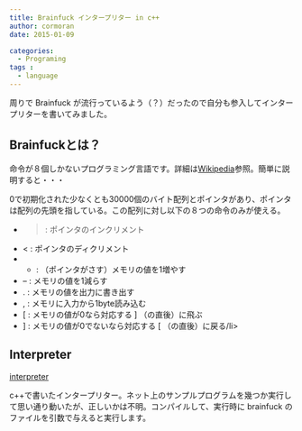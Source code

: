 ```yaml
---
title: Brainfuck インタープリター in c++
author: cormoran
date: 2015-01-09

categories:
  - Programing
tags :
  - language
---
```


周りで Brainfuck が流行っているよう（？）だったので自分も参入してインタープリターを書いてみました。

<!--more-->

## Brainfuckとは？

命令が８個しかないプログラミング言語です。詳細は[Wikipedia][1]参照。簡単に説明すると・・・

0で初期化された少なくとも30000個のバイト配列とポインタがあり、ポインタは配列の先頭を指している。この配列に対し以下の８つの命令のみが使える。

  * > : ポインタのインクリメント
  * < : ポインタのディクリメント
  * + : （ポインタがさす）メモリの値を1増やす
  * &#8211; : メモリの値を1減らす
  * . : メモリの値を出力に書き出す
  * , : メモリに入力から1byte読み込む
  * [ : メモリの値が0なら対応する ] （の直後）に飛ぶ
  * ] : メモリの値が0でないなら対応する [ （の直後）に戻る/li> </ul>

## Interpreter

[interpreter](https://github.com/cormoran/Brainfuck-interpreter)


c++で書いたインタープリター。ネット上のサンプルプログラムを幾つか実行して思い通り動いたが、正しいかは不明。コンパイルして、実行時に brainfuck のファイルを引数で与えると実行します。


 [1]: http://ja.wikipedia.org/wiki/Brainfuck
